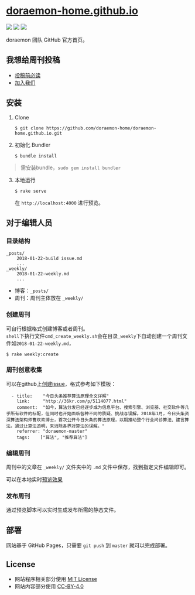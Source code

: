 # [doraemon-home.github.io](https://doraemon-home.github.io/)

[![](https://img.shields.io/badge/powered%20by-jekyll-red.svg)](https://jekyllrb.com)
[![](https://api.travis-ci.org/doraemon-home/doraemon-home.github.io.svg)](https://travis-ci.org/doraemon-home/doraemon-home.github.io)
![](https://stars-badge.herokuapp.com/doraemon-home/doraemon-home.github.io/last-pages-build.svg)

doraemon 团队 GitHub 官方首页。

## 我想给周刊投稿

* [投稿前必读](https://github.com/doraemon-home/doraemon-home.github.io#周刊创意收集)
* [加入我们](https://github.com/orgs/doraemon-home/teams/doraemon-master/members)

## 安装

1. Clone

    ```
    $ git clone https://github.com/doraemon-home/doraemon-home.github.io.git
    ```

2. 初始化 Bundler

    ```
    $ bundle install
    ```
> 需安装bundle，`sudo gem install bundler`

3. 本地运行

    ```
    $ rake serve
    ```
    在 `http://localhost:4000` 进行预览。

## 对于编辑人员

### 目录结构

```
_posts/
    2018-01-22-build issue.md
    ...
_weekly/
    2018-01-22-weekly.md
    ...

```

* 博客：`_posts/`
* 周刊：周刊主体放在 `_weekly/`

### 创建周刊

可自行根据格式创建博客或者周刊。  
`shell`下执行文件`cmd_create_weekly.sh`会在目录`_weekly`下自动创建一个周刊文件如`2018-01-22-weekly.md`，

```
$ rake weekly:create
```

### 周刊创意收集
可以在github上[创建issue](https://github.com/doraemon-home/doraemon-home.github.io/issues/new)，格式参考如下模板：

```
  - title:    "今日头条推荐算法原理全文详解"
    link:     "http://36kr.com/p/5114077.html"
    comment:  "如今，算法分发已经逐步成为信息平台、搜索引擎、浏览器、社交软件等几乎所有软件的标配，但同时也开始面临各种不同的质疑、挑战与误解。2018年1月，今日头条资深算法架构师曹欢欢博士，首次公开今日头条的算法原理，以期推动整个行业问诊算法、建言算法。通过让算法透明，来消除各界对算法的误解。"
    referrer: "doraemon-master"
    tags:    ["算法", "推荐算法"]
```

### 编辑周刊

周刊中的文章在 `_weekly/` 文件夹中的 `.md` 文件中保存，找到指定文件编辑即可。

可以在本地实时[预览效果](http://localhost:4000/weekly/2018-01-22-weekly.html)  

### 发布周刊

通过预览脚本可以实时生成发布所需的静态文件。

## 部署

网站基于 GitHub Pages，只需要 `git push` 到 `master` 就可以完成部署。

## License

* 网站程序相关部分使用 [MIT License](/LICENSE)
* 网站内容部分使用 [CC-BY-4.0](https://creativecommons.org/licenses/by/4.0/legalcode.txt)

